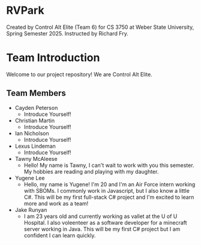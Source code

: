 # RVPark
Created by Control Alt Elite (Team 6) for CS 3750 at Weber State University, Spring Semester 2025. Instructed by Richard Fry.

# Team Introduction

Welcome to our project repository! We are Control Alt Elite.

## Team Members

- Cayden Peterson
  - Introduce Yourself!
- Christian Martin
  - Introduce Yourself!
- Ian Nicholson
  - Introduce Yourself!
- Lexus Lindeman
  - Introduce Yourself!
- Tawny McAleese
   - Hello! My name is Tawny, I can't wait to work with you this semester. My hobbies are reading and playing with my daughter. 
- Yugene Lee
  - Hello, my name is Yugene! I'm 20 and I'm an Air Force intern working with SBOMs. 
  I commonly work in Javascript, but I also know a little C#. This will be my first
  full-stack C# project and I'm excited to learn more and work as a team!
- Jake Runyan
  - I am 23 years old and currently working as vallet at the U of U Hospital. I also
  voleenteer as a software developer for a minecraft server working in Java. This
  will be my first C# project but I am confident I can learn quickly.